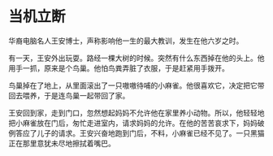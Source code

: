 # 当机立断

华裔电脑名人王安博士，声称影响他一生的最大教训，发生在他六岁之时。 

有一天，王安外出玩耍。路经一棵大树的时候。突然有什么东西掉在他的头上。他用手一抓，原来是个鸟巢。他怕鸟粪弄脏了衣服，于是赶紧用手拨开。 

鸟巢掉在了地上，从里面滚出了一只嗷嗷待哺的小麻雀。他很喜欢它，决定把它带回去喂养，于是连鸟巢一起带回了家。 

王安回到家，走到门口，忽然想起妈妈不允许他在家里养小动物。所以，他轻轻地把小麻雀放在门后，匆忙走进室内，请求妈妈的允许。在他的苦苦哀求下，妈妈破例答应了儿子的请求。王安兴奋地跑到门后，不料，小麻雀已经不见了。一只黑猫正在那里意犹未尽地擦拭着嘴巴。
 